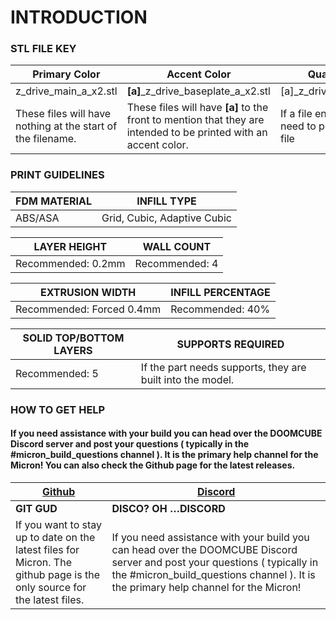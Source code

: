 # INTRODUCTION

### STL FILE KEY


| **Primary Color** | **Accent Color** | **Quantity Required** |
| --- | --- | --- |
| z_drive_main_a_x2.stl | **\[a\]**_z_drive_baseplate_a_x2.stl | \[a\]\_z_drive_baseplate_a_**x2**.stl |
| These files will have nothing at the start of the filename. | These files will have **\[a\]** to the front to mention that they are intended to be printed with an accent color. | If a file ends with **xN**, you need to print **N** number of that file |

### PRINT GUIDELINES

| **FDM MATERIAL** | **INFILL TYPE** | 
| --- | --- | 
| ABS/ASA | Grid, Cubic, Adaptive Cubic |  


| **LAYER HEIGHT** | **WALL COUNT** |
| --- | --- | 
| Recommended: 0.2mm | Recommended: 4 | 

| **EXTRUSION WIDTH** | **INFILL PERCENTAGE** |
| --- | --- | 
| Recommended: Forced 0.4mm | Recommended: 40% |

| **SOLID TOP/BOTTOM LAYERS** | **SUPPORTS REQUIRED** |
| --- | --- | 
| Recommended: 5 | If the part needs supports, they are built into the model. |

### HOW TO GET HELP

<h4 class="main"> If you need assistance with your build you can head over the DOOMCUBE Discord server and post your questions ( typically in the #micron_build_questions channel ). It is the primary help channel for the Micron! You can also check the Github page for the latest releases.</h4>

|<a class="aClick" href="https://github.com/PrintersForAnts/Micron"> <span class="spanClick"><object type="image/svg+xml" data="../images/Vectors/Icons/github-icon.svg" class="icon objectClick"> Github </object></span></a> |<a class="aClick" href="https://discord.gg/doomcube"> <span class="spanClick"><object type="image/svg+xml" data="../images/Vectors/Icons/discord.svg" class="icon objectClick"> Discord </object> |
| --- | --- |
| **GIT GUD** | **DISCO? OH …DISCORD** | 
| If you want to stay up to date on the latest files for Micron. The github page is the only source for the latest files. | If you need assistance with your build you can head over the DOOMCUBE Discord server and post your questions ( typically in the #micron_build_questions channel ). It is the primary help channel for the Micron! |
